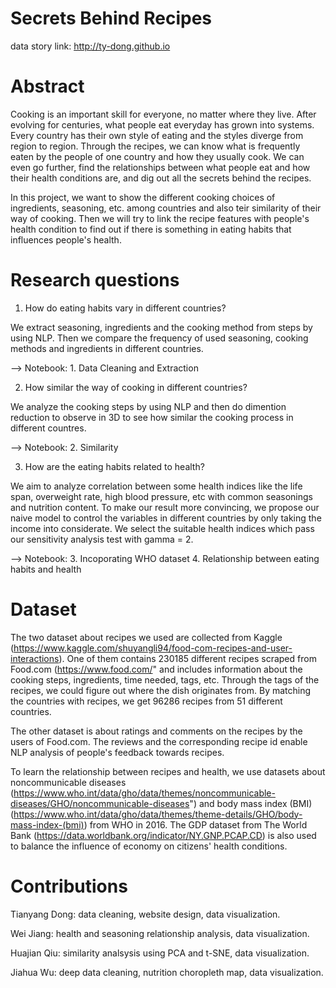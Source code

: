 # Secrets Behind Recipes
data story link: http://ty-dong.github.io

# Abstract
Cooking is an important skill for everyone, no matter where they live. After evolving for centuries, what people eat everyday has grown into systems. Every country has their own style of eating and the styles diverge from region to region. Through the recipes, we can know what is frequently eaten by the people of one country and how they usually cook. We can even go further, find the relationships between what people eat and how their health conditions are, and dig out all the secrets behind the recipes.

In this project, we want to show the different cooking choices of ingredients, seasoning, etc. among countries and also teir similarity of their way of cooking. Then we will try to link the recipe features with people's health condition to find out if there is something in eating habits that influences people's health. 

# Research questions
1) How do eating habits vary in different countries?
 
  We extract seasoning, ingredients and the cooking method from steps by using    NLP. Then we compare the frequency of used seasoning, cooking methods and   ingredients in different countries.

  --> Notebook: 1. Data Cleaning and Extraction
  
2) How similar the way of cooking in different countries?
  
  We analyze the cooking steps by using NLP and then do dimention reduction to observe in 3D to see how similar the cooking process in different countres.
  
  --> Notebook: 2. Similarity

3) How are the eating habits related to health?
  
  We aim to analyze correlation between some health indices like the life span, overweight rate, high blood pressure, etc with common seasonings and nutrition content. To make our result more convincing, we propose our naive model to control the variables in different countries by only taking the income into considerate. We select the suitable health indices which pass our sensitivity analysis test with gamma = 2.

  --> Notebook: 3. Incoporating WHO dataset 4. Relationship between eating habits and health
  
# Dataset
The two dataset about recipes we used are collected from Kaggle (https://www.kaggle.com/shuyangli94/food-com-recipes-and-user-interactions). One of them contains 230185 different recipes scraped from Food.com (https://www.food.com/" and includes information about the cooking steps, ingredients, time needed, tags, etc. Through the tags of the recipes, we could figure out where the dish originates from. By matching the countries with recipes, we get 96286 recipes from 51 different countries.

The other dataset is about ratings and comments on the recipes by the users of Food.com. The reviews and the corresponding recipe id enable NLP analysis of people's feedback towards recipes. 

To learn the relationship between recipes and health, we use datasets about noncommunicable diseases (https://www.who.int/data/gho/data/themes/noncommunicable-diseases/GHO/noncommunicable-diseases") and body mass index (BMI) (https://www.who.int/data/gho/data/themes/theme-details/GHO/body-mass-index-(bmi)) from WHO in 2016. The GDP dataset from The World Bank (https://data.worldbank.org/indicator/NY.GNP.PCAP.CD) is also used to balance the influence of economy on citizens' health conditions.


# Contributions

Tianyang Dong: data cleaning, website design, data visualization.

Wei Jiang: health and seasoning relationship analysis, data visualization.

Huajian Qiu: similarity analsysis using PCA and t-SNE, data visualization.

Jiahua Wu: deep data cleaning, nutrition choropleth map, data visualization.
